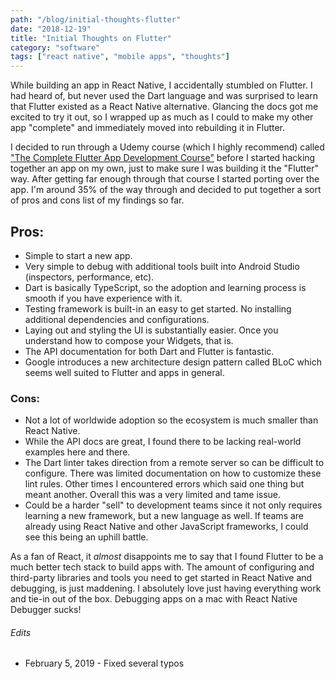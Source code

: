 ```yaml
---
path: "/blog/initial-thoughts-flutter"
date: "2018-12-19"
title: "Initial Thoughts on Flutter"
category: "software"
tags: ["react native", "mobile apps", "thoughts"]
---
```


While building an app in React Native, I accidentally stumbled on Flutter. I had heard of, but never used the Dart language and was surprised to learn that Flutter existed as a React Native alternative. Glancing the docs got me excited to try it out, so I wrapped up as much as I could to make my other app "complete" and immediately moved into rebuilding it in Flutter.

I decided to run through a Udemy course (which I highly recommend) called ["The Complete Flutter App Development Course"](https://www.udemy.com/flutter-dart-the-complete-flutter-app-development-course/) before I started hacking together an app on my own, just to make sure I was building it the "Flutter" way. After getting far enough through that course I started porting over the app. I'm around 35% of the way through and decided to put together a sort of pros and cons list of my findings so far.


## Pros:
- Simple to start a new app.
- Very simple to debug with additional tools built into Android Studio (inspectors, performance, etc).
- Dart is basically TypeScript, so the adoption and learning process is smooth if you have experience with it.
- Testing framework is built-in an easy to get started. No installing additional dependencies and configurations.
- Laying out and styling the UI is substantially easier. Once you understand how to compose your Widgets, that is.
- The API documentation for both Dart and Flutter is fantastic.
- Google introduces a new architecture design pattern called BLoC which seems well suited to Flutter and apps in general.


### Cons:
- Not a lot of worldwide adoption so the ecosystem is much smaller than React Native.
- While the API docs are great, I found there to be lacking real-world examples here and there.
- The Dart linter takes direction from a remote server so can be difficult to configure. There was limited documentation on how to customize these lint rules. Other times I encountered errors which said one thing but meant another. Overall this was a very limited and tame issue.
- Could be a harder "sell" to development teams since it not only requires learning a new framework, but a new language as well. If teams are already using React Native and other JavaScript frameworks, I could see this being an uphill battle.


As a fan of React, it _almost_ disappoints me to say that I found Flutter to be a much better tech stack to build apps with. The amount of configuring and third-party libraries and tools you need to get started in React Native and debugging, is just maddening. I absolutely love just having everything work and tie-in out of the box. Debugging apps on a mac with React Native Debugger sucks!


###### Edits

- February 5, 2019 - Fixed several typos
